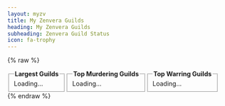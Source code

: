```yaml
---
layout: myzv
title: My Zenvera Guilds
heading: My Zenvera Guilds
subheading: Zenvera Guild Status
icon: fa-trophy
---
```

{% raw %}
<div style="float: left;">
<fieldset>
<legend><strong>Largest Guilds</strong></legend>
<div id="largest-guilds">Loading...</div>
</fieldset>
</div>
<div style="float: left;">
<fieldset>
<legend><strong>Top Murdering Guilds</strong></legend>
<div id="murdering-guilds">Loading...</div>
</fieldset>
</div>
<div style="float: left;">
<fieldset>
<legend><strong>Top Warring Guilds</strong></legend>
<div id="warring-guilds">Loading...</div>
</fieldset>
</div>
<p style="clear: both;"></p>
<script>$.get('//myzv.herokuapp.com/guild-size-rankings.php', function( data ) { $( '#largest-guilds' ).html( data ); });</script>
<script>$.get('//myzv.herokuapp.com/guild-murder-rankings.php', function( data ) { $( '#murdering-guilds' ).html( data ); });</script>
<script>$.get('//myzv.herokuapp.com/guild-wars-rankings.php', function( data ) { $( '#warring-guilds' ).html( data ); });</script>
{% endraw %}